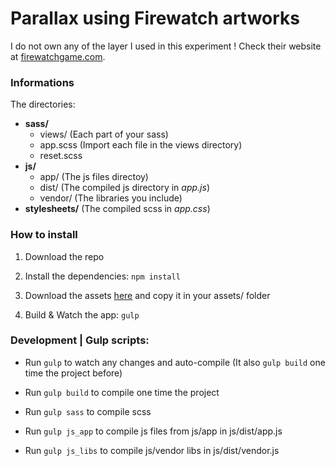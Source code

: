 # Parallax using Firewatch artworks

I do not own any of the layer I used in this experiment !
Check their website at [firewatchgame.com](http://www.firewatchgame.com/).


### Informations
The directories:
* __sass/__
    * views/ (Each part of your sass)  
    * app.scss (Import each file in the views directory)
    * reset.scss
* __js/__
    * app/ (The js files directoy)
    * dist/ (The compiled js directory in *app.js*)
    * vendor/ (The libraries you include)
* __stylesheets/__ (The compiled scss in *app.css*)


### How to install

1. Download the repo

2. Install the dependencies: `npm install`

3. Download the assets [here](lucasmartin.fr/projects-assets/Firewatch-assets.zip) and copy it in your assets/ folder

4. Build & Watch the app: `gulp`

### Development | Gulp scripts:

* Run `gulp` to watch any changes and auto-compile (It also `gulp build` one time the project before)

* Run `gulp build` to compile one time the project

* Run `gulp sass` to compile scss

* Run `gulp js_app` to compile js files from js/app in js/dist/app.js

* Run `gulp js_libs` to compile js/vendor libs in js/dist/vendor.js





